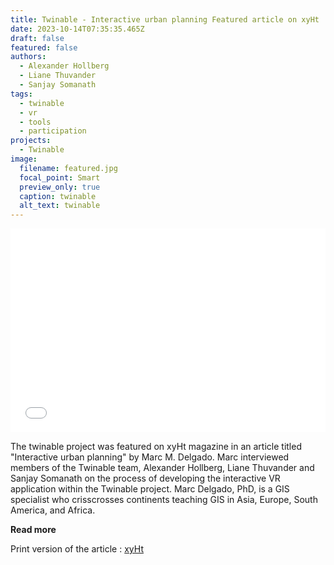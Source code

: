 ```yaml
---
title: Twinable - Interactive urban planning Featured article on xyHt 
date: 2023-10-14T07:35:35.465Z
draft: false
featured: false
authors:
  - Alexander Hollberg
  - Liane Thuvander
  - Sanjay Somanath
tags:
  - twinable
  - vr
  - tools
  - participation
projects:
  - Twinable
image:
  filename: featured.jpg
  focal_point: Smart
  preview_only: true
  caption: twinable
  alt_text: twinable
---
```

<iframe allowfullscreen allow="fullscreen" style="border:none;width:100%;height:326px;" src="//e.issuu.com/embed.html?backgroundColor=%23ebb88a&backgroundColorFullscreen=%23ebb88a&d=diversionspub/docs/xyht_1023_issupdf&hideIssuuLogo=false&hideShareButton=true&pageNumber=12&u=ds_demo"></iframe>

The twinable project was featured on xyHt magazine in an article titled "Interactive urban planning" by Marc M. Delgado. Marc interviewed members of the Twinable team, Alexander Hollberg, Liane Thuvander and Sanjay Somanath on the process of developing the interactive VR application within the Twinable project. 
Marc Delgado, PhD, is a GIS specialist who crisscrosses continents teaching GIS in Asia, Europe, South America, and Africa.

**Read more**

Print version of the article : [xyHt](https://issuu.com/diversionspub/docs/xyht_1023_issupdf/12)